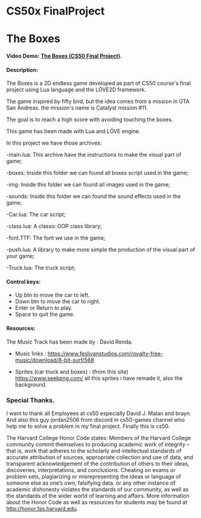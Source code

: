 # CS50x FinalProject
# The Boxes
#### Video Demo:  [The Boxes (CS50 Final Project)](https://youtu.be/ZGAyNnAqmbE).
#### Description:

The Boxes is a 2D endless game developed as part of CS50 course's final project using Lua language and the LÖVE2D framework.

The game inspired by fifty bird, but the idea comes from a mission in GTA San Andreas. the mission's name is Catalyst mission #11.

The goal is to reach a high score with avoiding touching the boxes.

This game has been made with Lua and LÖVE engine.


In this project we have those archives:

-main.lua: This archive have the instructions to make the visual part of game;

-boxes: Inside this folder we can found all boxes script used in the game;

-img: Inside this folder we can found all images used in the game;

-sounds: Inside this folder we can found the sound effects used in the game;

-Car.lua: The car script;

-class.lua: A classic OOP class library;

-font.TTF: The font we use in the game;

-push.lua: A library to make more simple the production of the visual part of your game;

-Truck.lua: The truck script;

#### Control keys:

- Up btn to move the car to left.
- Down btn to move the car to right.
- Enter or Return to play.
- Space to quit the game.

#### Resources:

The Music Track has been made by : David Renda.
- Music links : <https://www.fesliyanstudios.com/royalty-free-music/download/8-bit-surf/568>

- Sprites (car truck and boxes) : (from this site) <https://www.seekpng.com/> all this sprites i have remade it, also the background.

### Special Thanks.

I want to thank all Employees at cs50 especially David J. Malan and brayn.
And also this guy jordan2506 from discord in cs50-games channel who help me to solve a problem in my final project.
Finally this is cs50.


The Harvard College Honor Code states: Members of the Harvard College community commit themselves to producing academic work of integrity – that is, work that adheres to the scholarly and intellectual standards of accurate attribution of sources, appropriate collection and use of data, and transparent acknowledgement of the contribution of others to their ideas, discoveries, interpretations, and conclusions. Cheating on exams or problem sets, plagiarizing or misrepresenting the ideas or language of someone else as one’s own, falsifying data, or any other instance of academic dishonesty violates the standards of our community, as well as the standards of the wider world of learning and affairs. More information about the Honor Code as well as resources for students may be found at http://honor.fas.harvard.edu.
